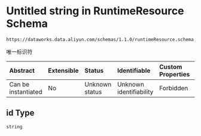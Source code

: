 # Untitled string in RuntimeResource Schema

```txt
https://dataworks.data.aliyun.com/schemas/1.1.0/runtimeResource.schema.json#/properties/id
```

唯一标识符

| Abstract            | Extensible | Status         | Identifiable            | Custom Properties | Additional Properties | Access Restrictions | Defined In                                                                                    |
| :------------------ | :--------- | :------------- | :---------------------- | :---------------- | :-------------------- | :------------------ | :-------------------------------------------------------------------------------------------- |
| Can be instantiated | No         | Unknown status | Unknown identifiability | Forbidden         | Allowed               | none                | [runtimeResource.schema.json\*](../../out/runtimeResource.schema.json "open original schema") |

## id Type

`string`
